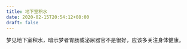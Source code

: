 ```yaml
---
title: 地下室积水
date: 2020-02-15T20:54:12+08:00
draft: false
---
```


梦见地下室积水，暗示梦者胃肠或泌尿器官不是很好，应该多关注身体健康。
